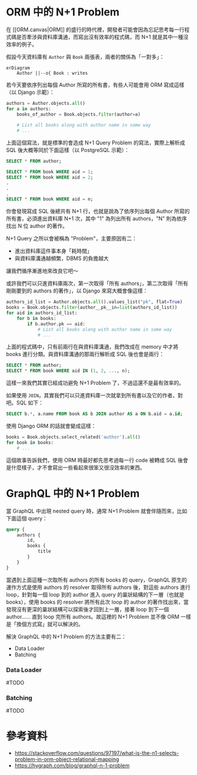 # ORM 中的 N+1 Problem

在 [[ORM.canvas|ORM]] 的盛行的時代裡，開發者可能會因為忘記思考每一行程式碼是否牽涉與資料庫溝通，而寫出沒有效率的程式碼，而 N+1 就是其中一種沒效率的例子。

假設今天資料庫有 `Author` 與 `Book` 兩張表，兩者的關係為「一對多」：

```mermaid
erDiagram
    Author ||--o{ Book : writes
```

若今天要依序列出每個 Author 所寫的所有書，有些人可能會用 ORM 寫成這樣（以 Django 示範）：

```Python
authors = Author.objects.all()
for a in authors:
    books_of_author = Book.objects.filter(author=a)
    
    # List all books along with author name in some way
    # ...
```

上面這個寫法，就是標準的會造成 N+1 Query Problem 的寫法，實際上解析成 SQL 後大概等同於下面這樣（以 PostgreSQL 示範）：

```SQL
SELECT * FROM author;

SELECT * FROM book WHERE aid = 1;
SELECT * FROM book WHERE aid = 2;
.
.
.
SELECT * FROM book WHERE aid = n;
```

你會發現寫成 SQL 後總共有 N+1 行，也就是說為了依序列出每個 Author 所寫的所有書，必須進出資料庫 N+1 次，其中 "1" 為列出所有 authors，"N" 則為依序找出 N 位 author 的著作。

N+1 Query 之所以會被稱為 "Problem"，主要原因有二：

- 進出資料庫這件事本身「耗時間」
- 與資料庫溝通越頻繁，DBMS 的負擔越大

讓我們循序漸進地來改良它吧～

或許我們可以只進資料庫兩次，第一次取得「所有 authors」，第二次取得「所有剛剛要到的 authors 的著作」，以 Django 來寫大概會像這樣：

```Python
authors_id_list = Author.objects.all().values_list("pk", flat=True)
books = Book.objects.filter(author__pk__in=list(authors_id_list))
for aid in authors_id_list:
    for b in books:
        if b.author.pk == aid:
            # List all books along with author name in some way
            # ...
```

上面的程式碼中，只有前兩行在與資料庫溝通，我們改成在 memory 中才將 books 進行分類。與資料庫溝通的那兩行解析成 SQL 後也會是兩行：

```SQL
SELECT * FROM author;
SELECT * FROM book WHERE aid IN (1, 2, ..., n);
```

這樣一來我們其實已經成功避免 N+1 Problem 了，不過這還不是最有效率的。

如果使用 `JOIN`，其實我們可以只進資料庫一次就拿到所有書以及它的作者，對吧。SQL 如下：

```SQL
SELECT b.*, a.name FROM book AS b JOIN author AS a ON b.aid = a.id;
```

使用 Django ORM 的話就會變成這樣：

```Python
books = Book.objects.select_related('author').all()
for book in books:
    # ...
```

這個故事告訴我們，使用 ORM 時最好都先思考過每一行 code 被轉成 SQL 後會是什麼樣子，才不會寫出一些看起來很笨又很沒效率的東西。

# GraphQL 中的 N+1 Problem

當 GraphQL 中出現 nested query 時，通常 N+1 Problem 就會伴隨而來，比如下面這個 query：

```graphql
query {
    authors {
        id,
        books {
            title
        }
    }
}
```

當遇到上面這種一次取所有 authors 的所有 books 的 query，GraphQL 原生的運作方式是使用 authors 的 resolver 取得所有 authors 後，對這些 authors 進行 loop，針對每一個 loop 到的 author 進入 query 的巢狀結構的下一層（也就是 books），使用 books 的 resolver 將所有此次 loop 的 author 的著作找出來，當發現沒有更深的巢狀結構可以探索後才回到上一層，接著 loop 到下一個 author…… 直到 loop 完所有 authors。故這裡的 N+1 Problem 並不像 ORM 一樣是「換個方式寫」就可以解決的。

解決 GraphQL 中的 N+1 Problem 的方法主要有二：

- Data Loader
- Batching

### Data Loader

#TODO

### Batching

#TODO

# 參考資料

- <https://stackoverflow.com/questions/97197/what-is-the-n1-selects-problem-in-orm-object-relational-mapping>
- <https://hygraph.com/blog/graphql-n-1-problem>
